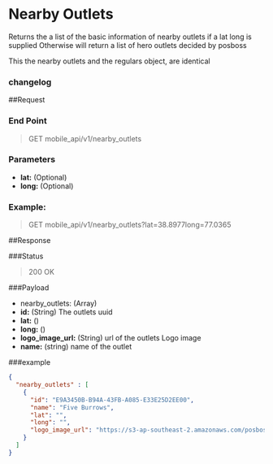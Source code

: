 # Nearby Outlets  
Returns the a list of the basic information of nearby outlets if a lat long is supplied
Otherwise will return a list of hero outlets decided by posboss


This the nearby outlets and the regulars object, are identical

### changelog

##Request
### End Point
  > GET mobile_api/v1/nearby_outlets

### Parameters

- **lat:** (Optional)
- **long:** (Optional)

### Example:
  > GET mobile_api/v1/nearby_outlets?lat=38.8977long=77.0365


##Response

###Status
  > 200 OK

###Payload

- nearby_outlets: (Array) 
 - **id:** (String) The outlets uuid
 - **lat:** () 
 - **long:** () 
 - **logo_image_url:** (String) url of the outlets Logo image
 - **name:** (string) name of the outlet


###example
```json
{
  "nearby_outlets" : [
    {
      "id": "E9A3450B-B94A-43FB-A085-E33E25D2EE00",
      "name": "Five Burrows",
      "lat": "",
      "long": "",
      "logo_image_url": "https://s3-ap-southeast-2.amazonaws.com/posboss-production/uploads/profiles/265a42f0-c444-0132-0c7d-021161b97956/medium.png"
    }
  ]
}
```
